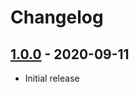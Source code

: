 # Changelog

## [1.0.0] - 2020-09-11
[1.0.0]: https://github.com/mhassan1/babel-plugin-transform-array-prototype-includes/commit/784b4f2

- Initial release
